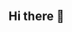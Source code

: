 ## Hi there 👋

<!--
**kunaldvl/kunaldvl** is a ✨ _special_ ✨ repository because its `README.md` (this file) appears on your GitHub profile.

Sure! Here’s the README description with `*` and `#` removed:

---

**Hello, I'm Kunaal

Welcome to my GitHub profile! I'm a passionate developer from Pune, India, with a strong focus on backend development and a growing interest in full-stack solutions.

Skills and Interests

- Java Development: Building robust and scalable backend applications.
- React Native: Creating cross-platform mobile applications.
- Data Structures and Algorithms: Enhancing problem-solving skills.
- Application Development: Working on innovative projects to improve user experiences.

<a href="https://github.com/devxb/gitanimals">
  <img
    src="https://render.gitanimals.org/lines/kunaldvl"
    width="600"
    height="125"
  />
</a>
  
